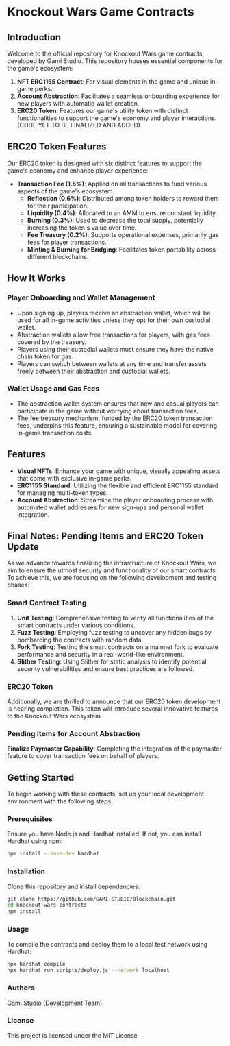 # Knockout Wars Game Contracts

## Introduction

Welcome to the official repository for Knockout Wars game contracts, developed by Gami Studio. This repository houses essential components for the game's ecosystem:

1. **NFT ERC1155 Contract**: For visual elements in the game and unique in-game perks.
2. **Account Abstraction**: Facilitates a seamless onboarding experience for new players with automatic wallet creation.
3. **ERC20 Token**: Features our game's utility token with distinct functionalities to support the game's economy and player interactions. (CODE YET TO BE FINALIZED AND ADDED)

## ERC20 Token Features

Our ERC20 token is designed with six distinct features to support the game's economy and enhance player experience:

- **Transaction Fee (1.5%)**: Applied on all transactions to fund various aspects of the game's ecosystem.
  - **Reflection (0.6%)**: Distributed among token holders to reward them for their participation.
  - **Liquidity (0.4%)**: Allocated to an AMM to ensure constant liquidity.
  - **Burning (0.3%)**: Used to decrease the total supply, potentially increasing the token's value over time.
  - **Fee Treasury (0.2%)**: Supports operational expenses, primarily gas fees for player transactions.
  - **Minting & Burning for Bridging**: Facilitates token portability across different blockchains.

## How It Works

### Player Onboarding and Wallet Management

- Upon signing up, players receive an abstraction wallet, which will be used for all in-game activities unless they opt for their own custodial wallet.
- Abstraction wallets allow free transactions for players, with gas fees covered by the treasury.
- Players using their custodial wallets must ensure they have the native chain token for gas.
- Players can switch between wallets at any time and transfer assets freely between their abstraction and custodial wallets.

### Wallet Usage and Gas Fees

- The abstraction wallet system ensures that new and casual players can participate in the game without worrying about transaction fees.
- The fee treasury mechanism, funded by the ERC20 token transaction fees, underpins this feature, ensuring a sustainable model for covering in-game transaction costs.

## Features

- **Visual NFTs**: Enhance your game with unique, visually appealing assets that come with exclusive in-game perks.
- **ERC1155 Standard**: Utilizing the flexible and efficient ERC1155 standard for managing multi-token types.
- **Account Abstraction**: Streamline the player onboarding process with automated wallet addresses for new sign-ups and personal wallet integration.

## Final Notes: Pending Items and ERC20 Token Update

As we advance towards finalizing the infrastructure of Knockout Wars, we aim to ensure the utmost security and functionality of our smart contracts. To achieve this, we are focusing on the following development and testing phases:

### Smart Contract Testing

1. **Unit Testing**: Comprehensive testing to verify all functionalities of the smart contracts under various conditions.
2. **Fuzz Testing**: Employing fuzz testing to uncover any hidden bugs by bombarding the contracts with random data.
3. **Fork Testing**: Testing the smart contracts on a mainnet fork to evaluate performance and security in a real-world-like environment.
4. **Slither Testing**: Using Slither for static analysis to identify potential security vulnerabilities and ensure best practices are followed.

### ERC20 Token

Additionally, we are thrilled to announce that our ERC20 token development is nearing completion. This token will introduce several innovative features to the Knockout Wars ecosystem

### Pending Items for Account Abstraction

**Finalize Paymaster Capability**: Completing the integration of the paymaster feature to cover transaction fees on behalf of players.

## Getting Started

To begin working with these contracts, set up your local development environment with the following steps.

### Prerequisites

Ensure you have Node.js and Hardhat installed. If not, you can install Hardhat using npm:

```bash
npm install --save-dev hardhat
```

### Installation

Clone this repository and install dependencies:

```bash
git clone https://github.com/GAMI-STUDIO/Blockchain.git
cd knockout-wars-contracts
npm install
```

### Usage

To compile the contracts and deploy them to a local test network using Hardhat:

```bash
npx hardhat compile
npx hardhat run scripts/deploy.js --network localhost
```

### Authors

Gami Studio (Development Team)

### License

This project is licensed under the MIT License

